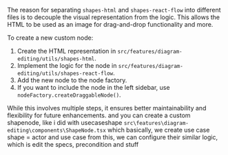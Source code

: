 The reason for separating `shapes-html` and `shapes-react-flow` into different files is to decouple the visual representation from the logic. This allows the HTML to be used as an image for drag-and-drop functionality and more.

To create a new custom node:

1. Create the HTML representation in `src/features/diagram-editing/utils/shapes-html`.
2. Implement the logic for the node in `src/features/diagram-editing/utils/shapes-react-flow`.
3. Add the new node to the node factory.
4. If you want to include the node in the left sidebar, use `nodeFactory.createDraggableNode()`.

While this involves multiple steps, it ensures better maintainability and flexibility for future enhancements.
and you can create a custom shapenode, like i did with usecaseshape
`src\features\diagram-editing\components\ShapeNode.tsx`
which basically, we create use case shape = actor and use case
from this, we can configure their similar logic, which is edit the specs, precondition and stuff
